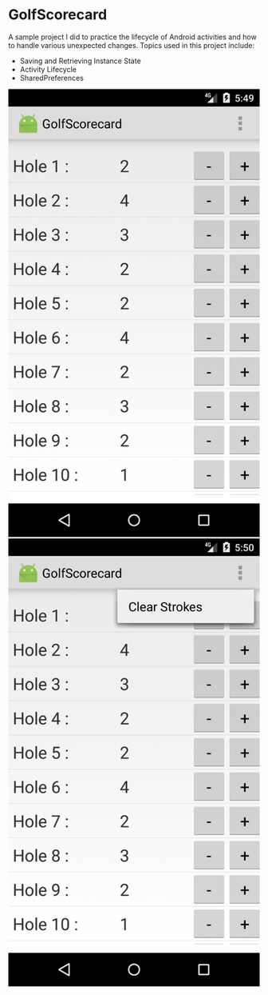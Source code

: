 # GolfScorecard

A sample project I did to practice the lifecycle of Android activities and how to handle various unexpected changes.
Topics used in this project include:<br/>
* Saving and Retrieving Instance State
* Activity Lifecycle
* SharedPreferences

![alt text](https://github.com/RosarioAleCali/GolfScorecard/blob/master/Screenshot1.png)
![alt text](https://github.com/RosarioAleCali/GolfScorecard/blob/master/Screenshot2.png)
